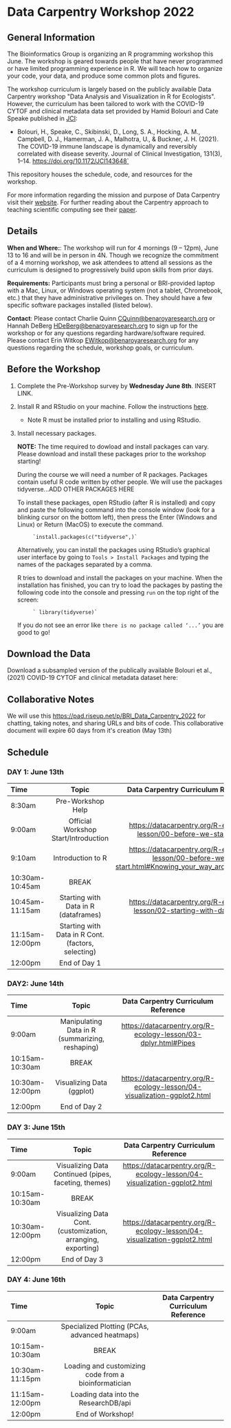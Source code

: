 # Data Carpentry Workshop 2022

## General Information

The Bioinformatics Group is organizing an R programming workshop this June. The workshop is geared towards people that have never programmed or have limited programming experience in R. We will teach how to organize your code, your data, and produce some common plots and figures. 

The workshop curriculum is largely based on the publicly available Data Carpentry workshop "Data Analysis and Visualization in R for Ecologists". However, the curriculum has been tailored to work with the COVID-19 CYTOF and clinical metadata data set provided by Hamid Bolouri and Cate Speake published in [JCI](https://doi.org/10.1172/JCI143648):

- Bolouri, H., Speake, C., Skibinski, D., Long, S. A., Hocking, A. M., Campbell, D. J., Hamerman, J. A., Malhotra, U., & Buckner, J. H. (2021). The COVID-19 immune landscape is dynamically and reversibly correlated with disease severity. Journal of Clinical Investigation, 131(3), 1–14. https://doi.org/10.1172/JCI143648`

This repository houses the schedule, code, and resources for the workshop.

For more information regarding the mission and purpose of Data Carpentry visit their [website](https://datacarpentry.org). For further reading about the Carpentry approach to teaching scientific computing see their [paper](https://journals.plos.org/ploscompbiol/article?id=10.1371/journal.pcbi.1005510). 

## Details 

**When and Where:**: The workshop will run for 4 mornings (9 – 12pm), June 13 to 16 and will be in person in 4N. Though we recognize the commitment of a 4 morning workshop, we ask attendees to attend all sessions as the curriculum is designed to progressively build upon skills from prior days. 

**Requirements:** Participants must bring a personal or BRI-provided laptop with a Mac, Linux, or Windows operating system (not a tablet, Chromebook, etc.) that they have administrative privileges on. They should have a few specific software packages installed (listed below).

**Contact**: Please contact Charlie Quinn <CQuinn@benaroyaresearch.org> or Hannah DeBerg <HDeBerg@benaroyaresearch.org> to sign up for the workshop or for any questions regarding hardware/software required. Please contact Erin Witkop <EWitkop@benaroyaresearch.org> for any questions regarding the schedule, workshop goals, or curriculum. 

## Before the Workshop

1. Complete the Pre-Workshop survey by **Wednesday June 8th**. INSERT LINK.

2. Install R and RStudio on your machine. Follow the instructions [here](https://datacarpentry.org/R-ecology-lesson/#Install_R_and_RStudio).

    - Note R must be installed prior to installing and using RStudio. 

3. Install necessary packages.

    **NOTE:** The time required to dowload and install packages can vary. Please download and install these packages prior to the workshop starting! 

    During the course we will need a number of R packages. Packages contain useful R code written by other people. We will use the packages tidyverse...ADD OTHER PACKAGES HERE

    To install these packages, open RStudio (after R is installed) and copy and paste the following command into the console window (look for a blinking cursor on the bottom left), then press the Enter (Windows and Linux) or Return (MacOS) to execute the command. 

            `install.packages(c("tidyverse",)` 

    Alternatively, you can install the packages using RStudio’s graphical user interface by going to `Tools > Install Packages` and typing the names of the packages separated by a comma.

    R tries to download and install the packages on your machine. When the installation has finished, you can try to load the packages by pasting the following code into the console and pressing `run` on the top right of the screen:

            ` library(tidyverse)`

    If you do not see an error like `there is no package called ‘...’` you are good to go!

## Download the Data

Download a subsampled version of the publically available Bolouri et al., (2021) COVID-19 CYTOF and clinical metadata dataset here: 

## Collaborative Notes

We will use this <https://pad.riseup.net/p/BRI_Data_Carpentry_2022> for chatting, taking notes, and sharing URLs and bits of code. This collaborative document will expire 60 days from it's creation (May 13th)

## Schedule


### DAY 1: June 13th

| Time           | Topic                                            | Data Carpentry Curriculum Reference                                                                  |
|:---------------|:------------------------------------------------:|:----------------------------------------------------------------------------------------------------:|
| 8:30am         |Pre-Workshop Help                                 |                                                                                                      |
| 9:00am         |Official Workshop Start/Introduction              | <https://datacarpentry.org/R-ecology-lesson/00-before-we-start.html>                                 |
| 9:10am         |Introduction to R                                 | <https://datacarpentry.org/R-ecology-lesson/00-before-we-start.html#Knowing_your_way_around_RStudio> |
| 10:30am-10:45am|BREAK                                             |                                                                                                      |
| 10:45am-11:15am|Starting with Data in R (dataframes)              | <https://datacarpentry.org/R-ecology-lesson/02-starting-with-data.html>                              |
| 11:15am-12:00pm|Starting with Data in R Cont. (factors, selecting)|                                                                                                      |
| 12:00pm        |End of Day 1                                      |                                                                                                      |

 	
### DAY2: June 14th 

| Time           | Topic                                            | Data Carpentry Curriculum Reference                                                                  |
|:---------------|:------------------------------------------------:|:----------------------------------------------------------------------------------------------------:|
| 9:00am         |Manipulating Data in R  (summarizing, reshaping)  | <https://datacarpentry.org/R-ecology-lesson/03-dplyr.html#Pipes>                                     |
| 10:15am-10:30am|BREAK                                             |                                                                                                      |
| 10:30am-12:00pm|Visualizing Data (ggplot)                         | <https://datacarpentry.org/R-ecology-lesson/04-visualization-ggplot2.html>                           |
| 12:00pm        |End of Day 2                                      |                                                                                                      |

### DAY 3: June 15th 

| Time           | Topic                                                       | Data Carpentry Curriculum Reference                                                                  |
|:---------------|:-----------------------------------------------------------:|:----------------------------------------------------------------------------------------------------:|
| 9:00am         |Visualizing Data Continued (pipes, faceting, themes)         | <https://datacarpentry.org/R-ecology-lesson/04-visualization-ggplot2.html>                           |
| 10:15am-10:30am|BREAK                                                        |                                                                                                      |
| 10:30am-12:00pm|Visualizing Data Cont. (customization, arranging, exporting) | <https://datacarpentry.org/R-ecology-lesson/04-visualization-ggplot2.html>                           |
| 12:00pm        |End of Day 3                                                 |                                                                                                      |

### DAY 4: June 16th 

| Time           | Topic                                               | Data Carpentry Curriculum Reference     |
|:---------------|:---------------------------------------------------:|:---------------------------------------:|
| 9:00am         |Specialized Plotting  (PCAs, advanced heatmaps)      |                                         |
| 10:15am-10:30am|BREAK                                                |                                         |
| 10:30am-11:15pm|Loading and customizing code from a bioinformatician |                                         |
| 11:15am-12:00pm|Loading data into the ResearchDB/api                 |                                         |
| 12:00pm        |End of Workshop!                                     |                                         |
